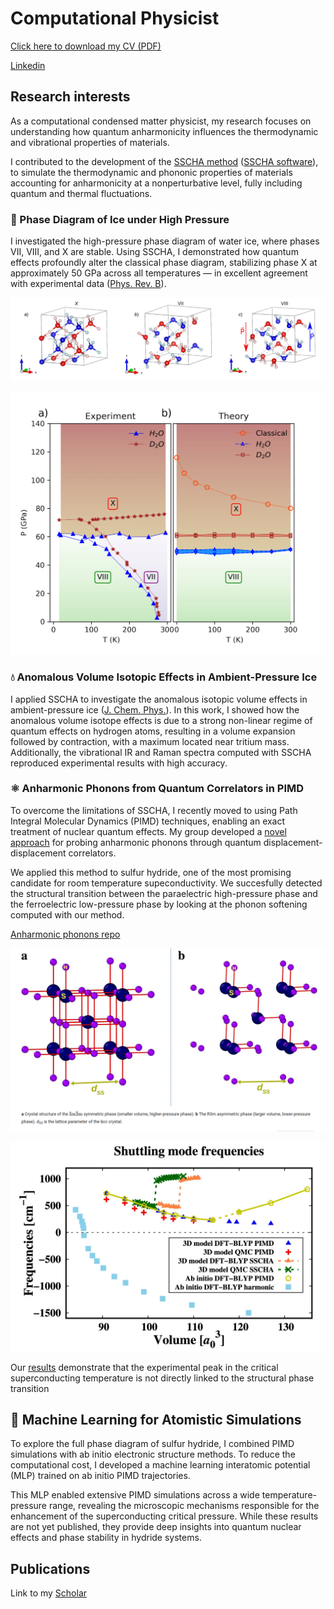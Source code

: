 # Computational Physicist

[Click here to download my CV (PDF)](CV_Cherubini.pdf)

[Linkedin](linkedin.com/in/marco-cherubini94)

## Research interests

As a computational condensed matter physicist, my research focuses on understanding how quantum anharmonicity influences the thermodynamic and vibrational properties of materials.  

I contributed to the development of the [SSCHA method](https://iopscience.iop.org/article/10.1088/1361-648X/ac066b) ([SSCHA software](https://sscha.eu/)), to simulate the thermodynamic and phononic properties of materials accounting for anharmonicity at a nonperturbative level, fully including quantum and thermal fluctuations.

### 🧊 Phase Diagram of Ice under High Pressure

I investigated the high-pressure phase diagram of water ice, where phases VII, VIII, and X are stable. Using SSCHA, I demonstrated how quantum effects profoundly alter the classical phase diagram, stabilizing phase X at approximately 50 GPa across all temperatures — in excellent agreement with experimental data ([Phys. Rev. B](https://journals.aps.org/prb/abstract/10.1103/PhysRevB.110.014112)).

![Fig1](figures/IceStructures.png)

![Fig2](figures/PD_ice.png)

### 💧 Anomalous Volume Isotopic Effects in Ambient-Pressure Ice

I applied SSCHA to investigate the anomalous isotopic volume effects in ambient-pressure ice ([J. Chem. Phys.](https://pubs.aip.org/aip/jcp/article-abstract/155/18/184502/199619/The-microscopic-origin-of-the-anomalous-isotopic?redirectedFrom=fulltext)). In this work, I showed how the anomalous volume isotope effects is due to a strong non-linear regime of quantum effects on hydrogen atoms, resulting in a volume expansion followed by contraction, with a maximum located near tritium mass. Additionally, the vibrational IR and Raman spectra computed with SSCHA reproduced experimental results with high accuracy.

### ⚛️ Anharmonic Phonons from Quantum Correlators in PIMD

To overcome the limitations of SSCHA, I recently moved to using Path Integral Molecular Dynamics (PIMD) techniques, enabling an exact treatment of nuclear quantum effects. My group developed a [novel approach](https://pubs.aip.org/aip/jcp/article-abstract/154/22/224108/313340/Probing-anharmonic-phonons-by-quantum-correlators?redirectedFrom=fulltext) for probing anharmonic phonons through quantum displacement-displacement correlators. 

We applied this method to sulfur hydride, one of the most promising candidate for room temperature supeconductivity. We succesfully detected the structural transition between the paraelectric high-pressure phase and the ferroelectric low-pressure phase by looking at the phonon softening computed with our method. 

[Anharmonic phonons repo](https://github.com/marcocherubini/Anharmonic-phonons-post-processing)

![Fig3](figures/H3S.png)

![Fig4](figures/Modes.png)

Our [results](https://www.nature.com/articles/s41524-024-01239-0)  demonstrate that the experimental peak in the critical superconducting temperature is not directly linked to the structural phase transition 

## 🤖 Machine Learning for Atomistic Simulations

To explore the full phase diagram of sulfur hydride, I combined PIMD simulations with ab initio electronic structure methods. To reduce the computational cost, I developed a machine learning interatomic potential (MLP) trained on ab initio PIMD trajectories.

This MLP enabled extensive PIMD simulations across a wide temperature-pressure range, revealing the microscopic mechanisms responsible for the enhancement of the superconducting critical pressure. While these results are not yet published, they provide deep insights into quantum nuclear effects and phase stability in hydride systems.


## Publications

Link to my [Scholar](https://scholar.google.com/citations?user=1t4hEZIAAAAJ&hl=it)
